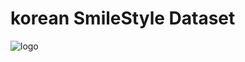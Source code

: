 # korean SmileStyle Dataset
![logo](https://github.com/smilegate-ai/korean_unsmile_dataset/blob/main/rsc/unsmile_logo.jpg)
